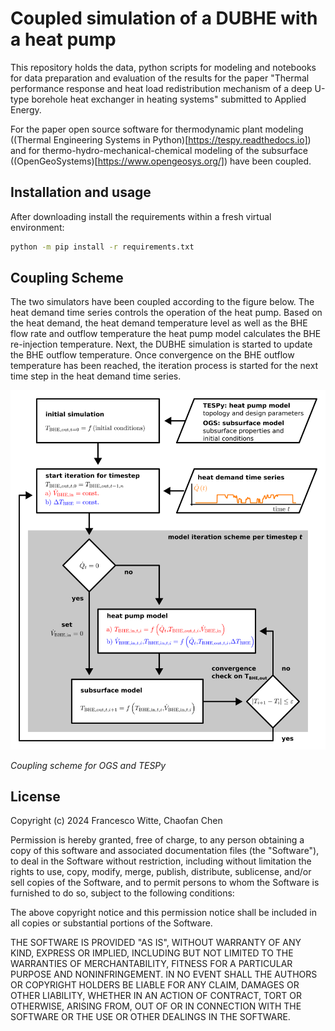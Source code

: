 # Coupled simulation of a DUBHE with a heat pump

This repository holds the data, python scripts for modeling and notebooks for
data preparation and evaluation of the results for the paper
"Thermal performance response and heat load redistribution mechanism of a deep
U-type borehole heat exchanger in heating systems" submitted to Applied Energy.

For the paper open source software for thermodynamic plant modeling
((Thermal Engineering Systems in Python)[https://tespy.readthedocs.io]) and for
thermo-hydro-mechanical-chemical modeling of the subsurface
((OpenGeoSystems)[https://www.opengeosys.org/]) have been coupled.

## Installation and usage

After downloading install the requirements within a fresh virtual environment:

```sh
python -m pip install -r requirements.txt
```

## Coupling Scheme

The two simulators have been coupled according to the figure below. The heat
demand time series controls the operation of the heat pump. Based on the heat
demand, the heat demand temperature level as well as the BHE flow rate and
outflow temperature the heat pump model calculates the BHE re-injection
temperature. Next, the DUBHE simulation is started to update the BHE outflow
temperature. Once convergence on the BHE outflow temperature has been reached,
the iteration process is started for the next time step in the heat demand time
series.

![Coupling scheme](./coupling_scheme.svg)

*Coupling scheme for OGS and TESPy*

## License

Copyright (c) 2024 Francesco Witte, Chaofan Chen

Permission is hereby granted, free of charge, to any person obtaining a copy of
this software and associated documentation files (the "Software"), to deal in
the Software without restriction, including without limitation the rights to
use, copy, modify, merge, publish, distribute, sublicense, and/or sell copies of
the Software, and to permit persons to whom the Software is furnished to do so,
subject to the following conditions:

The above copyright notice and this permission notice shall be included in all
copies or substantial portions of the Software.

THE SOFTWARE IS PROVIDED "AS IS", WITHOUT WARRANTY OF ANY KIND, EXPRESS OR
IMPLIED, INCLUDING BUT NOT LIMITED TO THE WARRANTIES OF MERCHANTABILITY, FITNESS
FOR A PARTICULAR PURPOSE AND NONINFRINGEMENT. IN NO EVENT SHALL THE AUTHORS OR
COPYRIGHT HOLDERS BE LIABLE FOR ANY CLAIM, DAMAGES OR OTHER LIABILITY, WHETHER
IN AN ACTION OF CONTRACT, TORT OR OTHERWISE, ARISING FROM, OUT OF OR IN
CONNECTION WITH THE SOFTWARE OR THE USE OR OTHER DEALINGS IN THE SOFTWARE.
